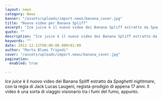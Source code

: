 ```yaml
---
layout: news
category: News
banner: "/assets/uploads/import.news/banana_cover.jpg"
title: "Nuovo video per Banana Spliff"
excerpt: "Ice juice è il nuovo video dei Banana Spliff estratto da Spaghetti nightmare, con la regia di Jack Lucas Laugeni, regista-prodigio di appena 17 anni. Il video è una sorta di viaggio visionario tra i fumi del fumo, appunto"
quote: ""
description: "Ice juice è il nuovo video dei Banana Spliff estratto da Spaghetti nightmare, con la regia di Jack Lucas Laugeni, regista-prodigio di appena 17 anni. Il video è una sorta di viaggio visionario tra i fumi del fumo, appunto"
keywords: ""
date: 2011-12-12T00:00:00.000+01:00
author: "Marta Blumi Tripodi"
cover: "/assets/uploads/import.news/banana_cover.jpg"
pagination:
  enabled: true

---
```


_Ice juice_ è il nuovo video dei Banana Spliff estratto da _Spaghetti nightmare_, con la regia di Jack Lucas Laugeni, regista-prodigio di appena 17 anni. Il video è una sorta di viaggio visionario tra i fumi del fumo, appunto.